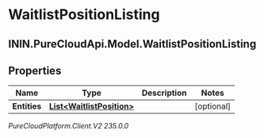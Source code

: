 # WaitlistPositionListing

## ININ.PureCloudApi.Model.WaitlistPositionListing

## Properties

|Name | Type | Description | Notes|
|------------ | ------------- | ------------- | -------------|
| **Entities** | [**List&lt;WaitlistPosition&gt;**](WaitlistPosition) |  | [optional] |



_PureCloudPlatform.Client.V2 235.0.0_
